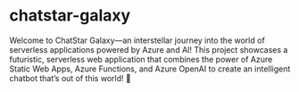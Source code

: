 # chatstar-galaxy
Welcome to ChatStar Galaxy—an interstellar journey into the world of serverless applications powered by Azure and AI! This project showcases a futuristic, serverless web application that combines the power of Azure Static Web Apps, Azure Functions, and Azure OpenAI to create an intelligent chatbot that’s out of this world! 🚀
